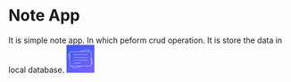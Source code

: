 <h1>Note App</h1>
It is simple note app. In which peform crud operation. It is store the data in local database.
<img src="app/src/main/ic_launcher-playstore.png" alt = "App Icon" width="50" height="50"/>
